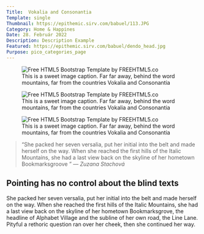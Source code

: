 ```yaml
---
Title:  Vokalia and Consonantia
Template: single
Thumbnail: https://epithemic.sirv.com/babuel/113.JPG
Category: Home & Happines
Date: 28. Február 2022
Description: Description Example
Featured: https://epithemic.sirv.com/babuel/dendo_head.jpg
Purpose: pico_categories_page
---
```


<div class="row">

<div class="col-lg-8 cp-r animate-box fadeInUp animated">

</div>




<div class="row rp-b">



<div class="row rp-b">


</div>

<div class="row">

<div class="col-md-4 animate-box">
<figure>
<img src="http://freehtml5.co/demos/magazine/images/pic_5.jpg" alt="Free HTML5 Bootstrap Template by FREEHTML5.co" class="img-responsive">
<figcaption>This is a sweet image caption. Far far away, behind the word mountains, far from the countries Vokalia and Consonantia</figcaption>
</figure>
</div>
<div class="col-md-4 animate-box">
<figure>
<img src="http://freehtml5.co/demos/magazine/images/pic_6.jpg" alt="Free HTML5 Bootstrap Template by FREEHTML5.co" class="img-responsive">
<figcaption>This is a sweet image caption. Far far away, behind the word mountains, far from the countries Vokalia and Consonantia</figcaption>
</figure>
</div>
<div class="col-md-4 animate-box">
<figure>
<img src="http://freehtml5.co/demos/magazine/images/pic_7.jpg" alt="Free HTML5 Bootstrap Template by FREEHTML5.co" class="img-responsive">
<figcaption>This is a sweet image caption. Far far away, behind the word mountains, far from the countries Vokalia and Consonantia</figcaption>
</figure>
</div>


<div class="row rp-b">
<div class="col-md-12 animate-box">
<blockquote>
<p>“She packed her seven versalia, put her initial into the belt and made herself on the way. When she reached the first hills of the Italic Mountains, she had a last view back on the skyline of her hometown Bookmarksgroove ” <cite>— Zuzana Stachová</cite></p>
</blockquote>
</div>
</div>


<div class="col-md-12 animate-box">
<h2>Pointing has no control about the blind texts</h2>

<p>She packed her seven versalia, put her initial into the belt and made herself on the way. When she reached the first hills of the Italic Mountains, she had a last view back on the skyline of her hometown Bookmarksgrove, the headline of Alphabet Village and the subline of her own road, the Line Lane. Pityful a rethoric question ran over her cheek, then she continued her way.</p>
</div>

</div>